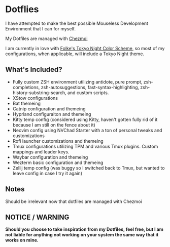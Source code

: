 # Dotflies

I have attempted to make the best possible Mouseless Development Environment that I can for myself. 

My Dotfiles are managed with [ Chezmoi ](https://chezmoi.io)

I am currently in love with [Folke's Tokyo Night Color Scheme](https://github.com/folke/tokyonight.nvim), so most of my configurations, when applicable, will include a Tokyo Night theme.

## What's Included?

- Fully custom ZSH environment utilizing antidote, pure prompt, zsh-completions, zsh-autosuggestions, fast-syntax-highlighting, zsh-history-substring-search, and custom scripts.
- XStow configurations
- Bat themeing
- Catnip configuration and themeing
- Hyprland configuraiton and themeing
- Kitty temp config (considered using Kitty, haven't gotten fully rid of it because I am still on the fence about it)
- Neovim config using NVChad Starter with a ton of personal tweaks and customizations
- Rofi launcher customizations and themeing
- Tmux configurations utilizing TPM and various Tmux plugins. Custom mappings and leader keys.
- Waybar configuration and themeing
- Wezterm basic configuration and themeing
- Zellij temp config (was buggy so I switched back to Tmux, but wanted to leave config in case I try it again)

## Notes

<!-- When installing these dotfiles, make sure that the ~/.config/tmux/{plugins, resurrect} directories exist **BEFORE** stowing dotfiles, otherwise you will be committing plugins and resurrect logs to your repo. -->
Should be irrelevant now that dotfiles are managed with Chezmoi

## NOTICE / WARNING

**Should you choose to take inspiration from my Dotfiles, feel free, but I am not liable for anything not working on your system the same way that it works on mine.**
